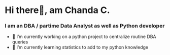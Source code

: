 <h1 align="left"> Hi there👋, am Chanda C. </h1>
<h3 align="left"> I am an DBA / partime Data Analyst as well as Python developer </h3>

- 🔭 I’m currently working on a python project to centralize routine DBA queries
- 🌱 I’m currently learning statistics to add to my python knowledge

<!--
**chandr1521/chandr1521** is a ✨ _special_ ✨ repository because its `README.md` (this file) appears on your GitHub profile.

Here are some ideas to get you started:

- 🔭 I’m currently working on ...
- 🌱 I’m currently learning ...
- 👯 I’m looking to collaborate on ...
- 🤔 I’m looking for help with ...
- 💬 Ask me about ...
- 📫 How to reach me: ...
- 😄 Pronouns: ...
- ⚡ Fun fact: ...
-->
